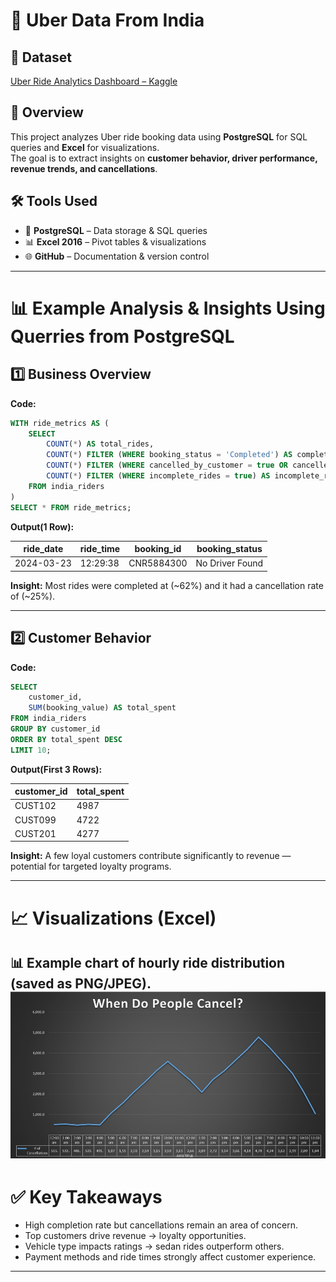 
# 🚖 Uber Data From India

## 📂 Dataset
[Uber Ride Analytics Dashboard – Kaggle](https://www.kaggle.com/datasets/yashdevladdha/uber-ride-analytics-dashboard)

## 📌 Overview
This project analyzes Uber ride booking data using **PostgreSQL** for SQL queries and **Excel** for visualizations.  
The goal is to extract insights on **customer behavior, driver performance, revenue trends, and cancellations**.

## 🛠️ Tools Used
- 🐘 **PostgreSQL** – Data storage & SQL queries  
- 📊 **Excel 2016** – Pivot tables & visualizations  
- 🌐 **GitHub** – Documentation & version control  

---

# 📊 Example Analysis & Insights Using Querries from PostgreSQL

## 1️⃣ Business Overview
**Code:**
```sql
WITH ride_metrics AS (
    SELECT
        COUNT(*) AS total_rides,
        COUNT(*) FILTER (WHERE booking_status = 'Completed') AS completed_rides,
        COUNT(*) FILTER (WHERE cancelled_by_customer = true OR cancelled_by_driver = true) AS cancelled_rides,
        COUNT(*) FILTER (WHERE incomplete_rides = true) AS incomplete_rides
    FROM india_riders
)
SELECT * FROM ride_metrics;
````

**Output(1 Row):**

| ride_date  | ride_time | booking_id   | booking_status   |
|------------|-----------|--------------|------------------|
| 2024-03-23 | 12:29:38  | CNR5884300   | No Driver Found  |


**Insight:**
Most rides were completed at (\~62%) and it had a cancellation rate of (\~25%).

---

## 2️⃣ Customer Behavior

**Code:**

```sql
SELECT 
    customer_id,
    SUM(booking_value) AS total_spent
FROM india_riders
GROUP BY customer_id
ORDER BY total_spent DESC
LIMIT 10;
```

**Output(First 3 Rows):**

| customer\_id | total\_spent |
| ------------ | ------------ |
| CUST102      | 4987         |
| CUST099      | 4722         |
| CUST201      | 4277         |

**Insight:**
A few loyal customers contribute significantly to revenue — potential for targeted loyalty programs.

---


# 📈 Visualizations (Excel)

📊 Example chart of **hourly ride distribution** (saved as PNG/JPEG).
[![Hourly Ride Distribution](Charts/Hour-Cancellations-trend.jpg)](Charts/Hour-Cancellations-trend.jpg)
---

# ✅ Key Takeaways

* High completion rate but cancellations remain an area of concern.
* Top customers drive revenue → loyalty opportunities.
* Vehicle type impacts ratings → sedan rides outperform others.
* Payment methods and ride times strongly affect customer experience.

---



